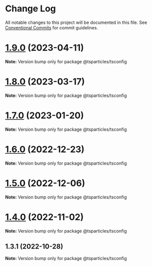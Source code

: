 # Change Log

All notable changes to this project will be documented in this file.
See [Conventional Commits](https://conventionalcommits.org) for commit guidelines.

# [1.9.0](https://github.com/tsparticles/utils/compare/@tsparticles/tsconfig@1.8.0...@tsparticles/tsconfig@1.9.0) (2023-04-11)

**Note:** Version bump only for package @tsparticles/tsconfig





# [1.8.0](https://github.com/tsparticles/utils/compare/@tsparticles/tsconfig@1.7.0...@tsparticles/tsconfig@1.8.0) (2023-03-17)

**Note:** Version bump only for package @tsparticles/tsconfig





# [1.7.0](https://github.com/tsparticles/utils/compare/@tsparticles/tsconfig@1.6.0...@tsparticles/tsconfig@1.7.0) (2023-01-20)

**Note:** Version bump only for package @tsparticles/tsconfig





# [1.6.0](https://github.com/tsparticles/utils/compare/@tsparticles/tsconfig@1.5.0...@tsparticles/tsconfig@1.6.0) (2022-12-23)

**Note:** Version bump only for package @tsparticles/tsconfig





# [1.5.0](https://github.com/tsparticles/utils/compare/@tsparticles/tsconfig@1.4.0...@tsparticles/tsconfig@1.5.0) (2022-12-06)

**Note:** Version bump only for package @tsparticles/tsconfig





# [1.4.0](https://github.com/tsparticles/utils/compare/@tsparticles/tsconfig@1.3.1...@tsparticles/tsconfig@1.4.0) (2022-11-02)

**Note:** Version bump only for package @tsparticles/tsconfig

## 1.3.1 (2022-10-28)

**Note:** Version bump only for package @tsparticles/tsconfig
